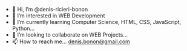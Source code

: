 - 👋 Hi, I’m @denis-ricieri-bonon
- 👀 I’m interested in WEB Development
- 🌱 I’m currently learning Computer Science, HTML, CSS, JavaScript, Python...
- 💞️ I’m looking to collaborate on WEB Projects...
- 📫 How to reach me... denis.bonon@gmail.com
 
<!---
denis-ricieri-bonon/denis-ricieri-bonon is a ✨ special ✨ repository because its `README.md` (this file) appears on your GitHub profile.
You can click the Preview link to take a look at your changes.
--->
